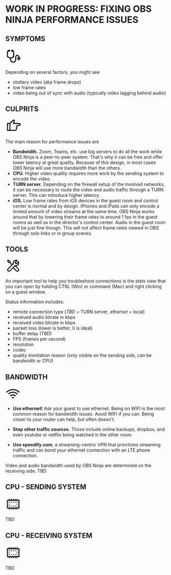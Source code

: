 # WORK IN PROGRESS: FIXING OBS NINJA PERFORMANCE ISSUES

## SYMPTOMS

<img src="symptoms.jpg" width="50">

Depending on several factors, you might see

* stuttery video (aka frame drops)
* low frame rates
* video being out of sync with audio (typically video lagging behind audio)

## CULPRITS

<img src="culprits.jpg" width="50">


The main reason for performance issues are

- **Bandwidth.** Zoom, Teams, etc. use big servers to do all the work while OBS Ninja is a peer-to-peer system. That's why it can be free and offer lower latency at great quality. Because of this design, in most cases OBS Ninja will use more bandwidth than the others.
- **CPU.** Higher video quality requires more work by the sending system to encode the video.
- **TURN server.** Depending on the firewall setup of the involved networks, it can be necessary to route the video and audio traffic through a TURN server. This can introduce higher latency.
- **iOS.** Low frame rates from iOS devices in the guest room and control center is normal and by design. iPhones and iPads can only encode a limited amount of video streams at the same time. OBS Ninja works around that by lowering their frame rates to around 1 fps in the guest rooms as well as in the director's control center. Audio in the guest room will be just fine though. This will not affect frame rates viewed in OBS through solo links or in group scenes.

## TOOLS

<img src="tools.jpg" width="50">


An important tool to help you troubleshoot connections is the stats view that you can open by holding CTRL (Win) or command (Mac) and right clicking on a guest window.

Status information includes:

- remote connection type (*TBD* = TURN server, *ethernet* = local)
- received audio bitrate in kbps
- received video bitrate in kbps 
- packet loss (lower is better, 0 is ideal)
- buffer delay (TBD)
- FPS (frames per second)
- resolution
- codec
- quality linmitation reason (only visible on the sending side, can be bandwidth or CPU)

## BANDWIDTH

<img src="bandwidth.jpg" width="50">


* **Use ethernet!** Ask your guest to use ethernet. Being on WIFI is the most common reason for bandwidth issues. Avoid WIFI if you can. Being closer to your router can help, but often doesn't. 

* **Stop other traffic sources.** Those include online backups, dropbox, and even youtube or netflix being watched in the other room.

* **Use speedify.com**, a streaming-centric VPN that prioritizes streaming traffic and can bond your ethernet connection with an LTE phone connection.

Video and audio bandwidth used by OBS Ninja are determined on the receiving side. TBD

## CPU - SENDING SYSTEM

<img src="cpu.jpg" width="50">

TBD

## CPU - RECEIVING SYSTEM

<img src="cpu.jpg" width="50">

TBD